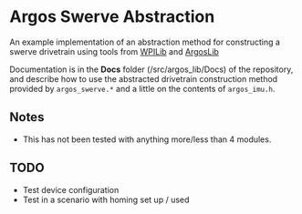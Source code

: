 # Argos Swerve Abstraction

An example implementation of an abstraction method for constructing a swerve drivetrain using tools from [WPILib](https://github.com/wpilibsuite/allwpilib) and [ArgosLib](https://github.com/FRC1756-Argos/ArgosLib-Cpp)

Documentation is in the **Docs** folder (/src/argos_lib/Docs) of the repository, and describe how to use the abstracted drivetrain construction method provided by `argos_swerve.*` 
and a little on the contents of `argos_imu.h`.

## Notes

- This has not been tested with anything more/less than 4 modules. 

## TODO

- Test device configuration
- Test in a scenario with homing set up / used

